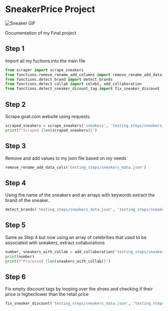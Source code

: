 # SneakerPrice Project

![Sneaker GIF](https://media.giphy.com/media/ih4YEBknOCC6RPeFhf/giphy.gif)

Documentation of my Final project

## Step 1
Import all my fuctions into the main file
```py
from scraper import scrape_sneakers
from functions.remove_rename_add_columns import remove_rename_add_data_cols
from functions.detect_brand import detect_brands
from functions.detect_collab import celebs, add_collaboration
from functions.detect_sneaker_dicount_tag import fix_sneaker_discount
```
## Step 2
Scrape goat.com website using requests.
```py
scraped_sneakers = scrape_sneakers('sneakers', 'testing_steps/sneakers_data.json')
print(f"Scraped {len(scraped_sneakers)}")
```
## Step 3
Remove and add values to my json file based on my needs
```py
remove_rename_add_data_cols('testing_steps/sneakers_data.json')
```
## Step 4
Using the name of the sneakers and an arrays with keywords extract the brand of the sneaker.
```py
detect_brands('testing_steps/sneakers_data.json', 'testing_steps/sneakers_data.json')
```
## Step 5
Same as Step 4 but now using an array of celebrities that used to be associated with sneakers, extract collaborations
```py
number, sneakers_with_collab = add_collaboration('testing_steps/sneakers_data.json', 'testing_steps/sneakers_data.json')
print(number)
print(f"Processed {len(sneakers_with_collab)}")
```
## Step 6
Fix empty discount tags by looping over the shoes and checking if their price is higher/lower than the retail price
```py
fix_sneaker_discount('testing_steps/sneakers_data.json', 'testing_steps/sneakers_data.json')
```